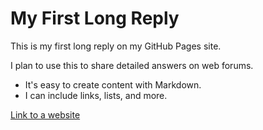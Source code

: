 # My First Long Reply

This is my first long reply on my GitHub Pages site.

I plan to use this to share detailed answers on web forums.

*   It's easy to create content with Markdown.
*   I can include links, lists, and more.

[Link to a website](https://forums.lunduke.com)

